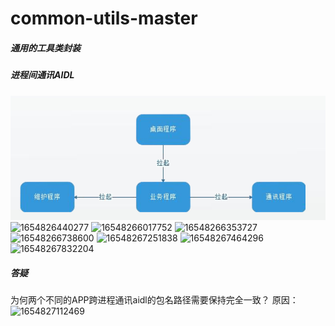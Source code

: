 # common-utils-master
##### 通用的工具类封装

##### 进程间通讯AIDL

![img](/screenshots/16548262902687.png)
![1654826440277](https://github.com/DeveloperLinus/common-utils-master/tree/main/screenshots/1654826440277.png)
![16548266017752](https://github.com/DeveloperLinus/common-utils-master/tree/main/screenshots/16548266017752.png)
![16548266353727](https://github.com/DeveloperLinus/common-utils-master/tree/main/screenshots/16548266353727.png)
![16548266738600](https://github.com/DeveloperLinus/common-utils-master/tree/main/screenshots/16548266738600.png)
![16548267251838](https://github.com/DeveloperLinus/common-utils-master/tree/main/screenshots/16548267251838.png)
![16548267464296](https://github.com/DeveloperLinus/common-utils-master/tree/main/screenshots/16548267464296.png)
![16548267832204](https://github.com/DeveloperLinus/common-utils-master/tree/main/screenshots/16548267832204.png)

##### 答疑
为何两个不同的APP跨进程通讯aidl的包名路径需要保持完全一致？
原因：
![1654827112469](https://github.com/DeveloperLinus/common-utils-master/tree/main/screenshots/1654827112469.png)



